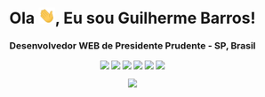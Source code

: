 <h1 align="center">Ola <img src="https://raw.githubusercontent.com/ABSphreak/ABSphreak/master/gifs/Hi.gif" width="30px">, Eu sou Guilherme Barros!</h1>
<h3 align="center">Desenvolvedor WEB de Presidente Prudente - SP, Brasil</h3>
 <p align="center"> 
  <img src="https://img.shields.io/badge/HTML5-E34F26?style=for-the-badge&logo=html5&logoColor=white">
  <img src="https://img.shields.io/badge/CSS3-1572B6?style=for-the-badge&logo=css3&logoColor=white">
  <img src="https://img.shields.io/badge/JavaScript-F7DF1E?style=for-the-badge&logo=javascript&logoColor=black">
  <img src="https://img.shields.io/badge/PHP-777BB4?style=for-the-badge&logo=php&logoColor=white">
  <img src="https://img.shields.io/badge/MySQL-00000F?style=for-the-badge&logo=mysql&logoColor=white">
  <img src="https://img.shields.io/badge/Tailwind_CSS-38B2AC?style=for-the-badge&logo=tailwind-css&logoColor=white">
  </p>
  
 <p align="center"> 
<img src="https://github-readme-stats.anuraghazra1.vercel.app/api/top-langs/?username=guilhermeSDB&layout=compact&hide=java">
  </p>

<!--
**guilhermeSDB/guilhermeSDB** is a ✨ _special_ ✨ repository because its `README.md` (this file) appears on your GitHub profile.

Here are some ideas to get you started:

- 🔭 I’m currently working on ...
- 🌱 I’m currently learning ...
- 👯 I’m looking to collaborate on ...
- 🤔 I’m looking for help with ...
- 💬 Ask me about ...
- 📫 How to reach me: ...
- 😄 Pronouns: ...
- ⚡ Fun fact: ...
-->
